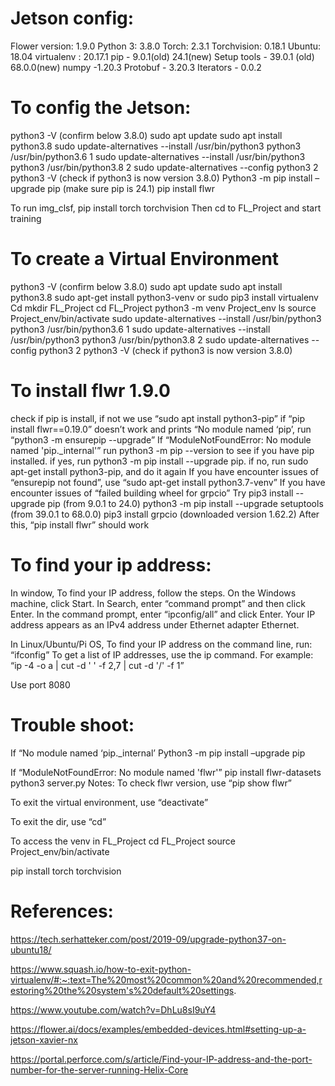# Jetson config:
Flower version: 1.9.0 
Python 3: 3.8.0 
Torch: 2.3.1
Torchvision: 0.18.1
Ubuntu: 18.04 
virtualenv : 20.17.1
pip - 9.0.1(old) 24.1(new)
Setup tools - 39.0.1 (old) 68.0.0(new)
numpy -1.20.3
Protobuf - 3.20.3
Iterators - 0.0.2

# To config the Jetson:

python3 -V (confirm below 3.8.0)
sudo apt update
sudo apt install python3.8
sudo update-alternatives --install /usr/bin/python3 python3 /usr/bin/python3.6 1
sudo update-alternatives --install /usr/bin/python3 python3 /usr/bin/python3.8 2
sudo update-alternatives --config python3
2
python3 -V (check if python3 is now version 3.8.0)
Python3 -m pip install –upgrade pip (make sure pip is 24.1)
pip install flwr

To run img_clsf,
pip install torch torchvision
Then cd to FL_Project and start training

# To create a Virtual Environment
python3 -V (confirm below 3.8.0)
sudo apt update
sudo apt install python3.8
sudo apt-get install python3-venv or sudo pip3 install virtualenv
Cd mkdir FL_Project
cd FL_Project
python3 -m venv Project_env
ls
source Project_env/bin/activate
sudo update-alternatives --install /usr/bin/python3 python3 /usr/bin/python3.6 1
sudo update-alternatives --install /usr/bin/python3 python3 /usr/bin/python3.8 2
sudo update-alternatives --config python3
2
python3 -V (check if python3 is now version 3.8.0)

# To install flwr 1.9.0 
check if pip is install, if not we use “sudo apt install python3-pip”
if “pip install flwr==0.19.0” doesn’t work and prints “No module named ‘pip’, run “python3 -m ensurepip --upgrade”
If “ModuleNotFoundError: No module named 'pip._internal'”
run python3 -m pip --version to see if you have pip installed.
if yes, run python3 -m pip install --upgrade pip.
if no, run sudo apt-get install python3-pip, and do it again
If you have encounter issues of “ensurepip not found”, use “sudo apt-get install python3.7-venv”
If you have encounter issues of “failed building wheel for grpcio”
Try
pip3 install --upgrade pip (from 9.0.1 to 24.0)
python3 -m pip install --upgrade setuptools (from 39.0.1 to 68.0.0)
pip3 install grpcio (downloaded version 1.62.2)
After this, “pip install flwr” should work

# To find your ip address:
In window, 
To find your IP address, follow the steps.
On the Windows machine, click Start. In Search, enter “command prompt” and then click Enter.
In the command prompt, enter “ipconfig/all” and click Enter.
Your IP address appears as an IPv4 address under Ethernet adapter Ethernet.

In Linux/Ubuntu/Pi OS,
To find your IP address on the command line, run:
“ifconfig”
To get a list of IP addresses, use the ip command. For example: 
“ip -4 -o a | cut -d ' ' -f 2,7 | cut -d '/' -f 1”

Use port 8080

# Trouble shoot:
If “No module named ‘pip._internal’
Python3 -m pip install –upgrade pip

If “ModuleNotFoundError: No module named 'flwr'”
pip install flwr-datasets
python3 server.py
Notes:
To check flwr version, use “pip show flwr”

To exit the virtual environment, use “deactivate”

To exit the dir, use “cd”

To access the venv in FL_Project
cd FL_Project
source Project_env/bin/activate

pip install torch torchvision

# References:

https://tech.serhatteker.com/post/2019-09/upgrade-python37-on-ubuntu18/

https://www.squash.io/how-to-exit-python-virtualenv/#:~:text=The%20most%20common%20and%20recommended,restoring%20the%20system's%20default%20settings.

https://www.youtube.com/watch?v=DhLu8sI9uY4

https://flower.ai/docs/examples/embedded-devices.html#setting-up-a-jetson-xavier-nx

https://portal.perforce.com/s/article/Find-your-IP-address-and-the-port-number-for-the-server-running-Helix-Core
